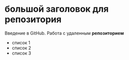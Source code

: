 # большой заголовок для репозитория
Введение в GitHub. Работа с удаленным **репозиторием**

- список 1
- список 2
- список 3
